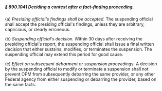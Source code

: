 ##### § 890.1041 Deciding a contest after a fact-finding proceeding. #####

(a) *Presiding official's findings shall be accepted.* The suspending official shall accept the presiding official's findings, unless they are arbitrary, capricious, or clearly erroneous.

(b) *Suspending official's decision.* Within 30 days after receiving the presiding official's report, the suspending official shall issue a final written decision that either sustains, modifies, or terminates the suspension. The suspending official may extend this period for good cause.

(c) *Effect on subsequent debarment or suspension proceedings.* A decision by the suspending official to modify or terminate a suspension shall not prevent OPM from subsequently debarring the same provider, or any other Federal agency from either suspending or debarring the provider, based on the same facts.